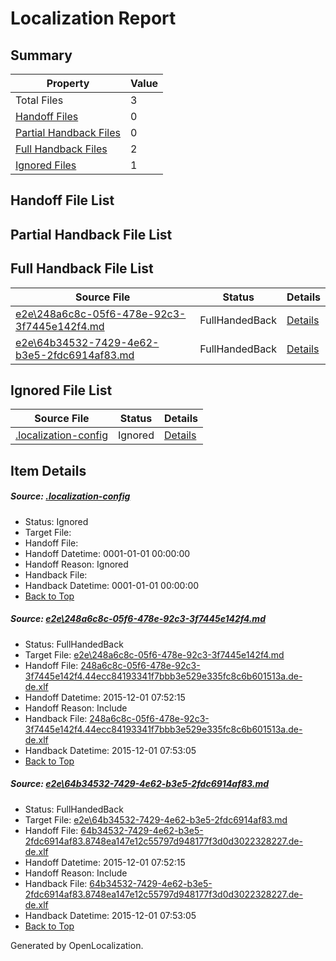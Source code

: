 # <a name='report-top'></a> Localization Report

## Summary
 Property | Value 
 -------- | ----- 
 Total Files | 3
[ Handoff Files ](#handoff-list)| 0
[ Partial Handback Files ](#partial-handback-list)| 0
[ Full Handback Files ](#full-handback-list)| 2
[ Ignored Files ](#ignored-list)| 1

## <a name='handoff-list'></a> Handoff File List

## <a name='partial-handback-list'></a> Partial Handback File List

## <a name='handback-list'></a> Full Handback File List
 Source File | Status | Details 
 ----------- | ------ | ------- 
 [e2e\248a6c8c-05f6-478e-92c3-3f7445e142f4.md](https://github.com/OpenLocalizationTest/oltest/blob/cd8c5af89cfc7b6d150dfd7eb1d0ac3e39c41bfa/e2e/248a6c8c-05f6-478e-92c3-3f7445e142f4.md) | FullHandedBack | [Details](#0543c300cdebe7a06846438a91c5aa291ec514af1)
 [e2e\64b34532-7429-4e62-b3e5-2fdc6914af83.md](https://github.com/OpenLocalizationTest/oltest/blob/cd8c5af89cfc7b6d150dfd7eb1d0ac3e39c41bfa/e2e/64b34532-7429-4e62-b3e5-2fdc6914af83.md) | FullHandedBack | [Details](#8bcb9708ea59a3a3678e698278b727d9ace17c1b2)

## <a name='ignored-list'></a> Ignored File List
 Source File | Status | Details 
 ----------- | ------ | ------- 
 [.localization-config](https://github.com/OpenLocalizationTest/oltest/blob/cd8c5af89cfc7b6d150dfd7eb1d0ac3e39c41bfa/.localization-config) | Ignored | [Details](#048a0e657b81f2e30d1cbef1ba533f0de3ca11c40)

## Item Details
##### <a name='048a0e657b81f2e30d1cbef1ba533f0de3ca11c40'></a> Source: [.localization-config](https://github.com/OpenLocalizationTest/oltest/blob/cd8c5af89cfc7b6d150dfd7eb1d0ac3e39c41bfa/.localization-config)
* Status: Ignored
* Target File: 
* Handoff File: 
* Handoff Datetime: 0001-01-01 00:00:00
* Handoff Reason: Ignored
* Handback File: 
* Handback Datetime: 0001-01-01 00:00:00
* [Back to Top](#report-top)

##### <a name='0543c300cdebe7a06846438a91c5aa291ec514af1'></a> Source: [e2e\248a6c8c-05f6-478e-92c3-3f7445e142f4.md](https://github.com/OpenLocalizationTest/oltest/blob/cd8c5af89cfc7b6d150dfd7eb1d0ac3e39c41bfa/e2e/248a6c8c-05f6-478e-92c3-3f7445e142f4.md)
* Status: FullHandedBack
* Target File: [e2e\248a6c8c-05f6-478e-92c3-3f7445e142f4.md](https://github.com/OpenLocalizationTestOrg/oltest.de-de/blob/abbbe498144050c74c2f32d05f1a8c65f967c287/e2e/248a6c8c-05f6-478e-92c3-3f7445e142f4.md)
* Handoff File: [248a6c8c-05f6-478e-92c3-3f7445e142f4.44ecc84193341f7bbb3e529e335fc8c6b601513a.de-de.xlf](https://github.com/OpenLocalizationTestOrg/olhandoff/blob/c51fcc15783afc6d68dd7396f207138331e7cda0/ol-handoff/OpenLocalizationTestOrg/oltest.de-de/yanz/248a6c8c-05f6-478e-92c3-3f7445e142f4.44ecc84193341f7bbb3e529e335fc8c6b601513a.de-de.xlf)
* Handoff Datetime: 2015-12-01 07:52:15
* Handoff Reason: Include
* Handback File: [248a6c8c-05f6-478e-92c3-3f7445e142f4.44ecc84193341f7bbb3e529e335fc8c6b601513a.de-de.xlf](https://github.com/OpenLocalizationTestOrg/olhandback/blob/6ab3a659f05e274507ba2f8f6b023b6a730695d6/ol-handback/OpenLocalizationTestOrg/oltest.de-de/yanz/248a6c8c-05f6-478e-92c3-3f7445e142f4.44ecc84193341f7bbb3e529e335fc8c6b601513a.de-de.xlf)
* Handback Datetime: 2015-12-01 07:53:05
* [Back to Top](#report-top)

##### <a name='8bcb9708ea59a3a3678e698278b727d9ace17c1b2'></a> Source: [e2e\64b34532-7429-4e62-b3e5-2fdc6914af83.md](https://github.com/OpenLocalizationTest/oltest/blob/cd8c5af89cfc7b6d150dfd7eb1d0ac3e39c41bfa/e2e/64b34532-7429-4e62-b3e5-2fdc6914af83.md)
* Status: FullHandedBack
* Target File: [e2e\64b34532-7429-4e62-b3e5-2fdc6914af83.md](https://github.com/OpenLocalizationTestOrg/oltest.de-de/blob/abbbe498144050c74c2f32d05f1a8c65f967c287/e2e/64b34532-7429-4e62-b3e5-2fdc6914af83.md)
* Handoff File: [64b34532-7429-4e62-b3e5-2fdc6914af83.8748ea147e12c55797d948177f3d0d3022328227.de-de.xlf](https://github.com/OpenLocalizationTestOrg/olhandoff/blob/c51fcc15783afc6d68dd7396f207138331e7cda0/ol-handoff/OpenLocalizationTestOrg/oltest.de-de/yanz/64b34532-7429-4e62-b3e5-2fdc6914af83.8748ea147e12c55797d948177f3d0d3022328227.de-de.xlf)
* Handoff Datetime: 2015-12-01 07:52:15
* Handoff Reason: Include
* Handback File: [64b34532-7429-4e62-b3e5-2fdc6914af83.8748ea147e12c55797d948177f3d0d3022328227.de-de.xlf](https://github.com/OpenLocalizationTestOrg/olhandback/blob/6ab3a659f05e274507ba2f8f6b023b6a730695d6/ol-handback/OpenLocalizationTestOrg/oltest.de-de/yanz/64b34532-7429-4e62-b3e5-2fdc6914af83.8748ea147e12c55797d948177f3d0d3022328227.de-de.xlf)
* Handback Datetime: 2015-12-01 07:53:05
* [Back to Top](#report-top)


Generated by OpenLocalization.
